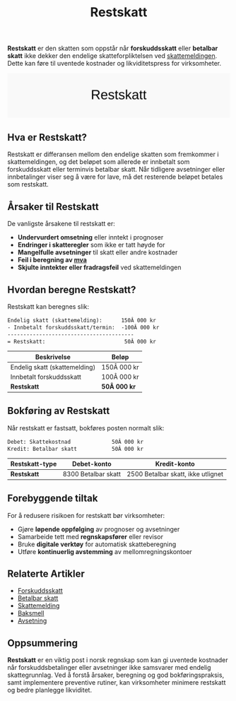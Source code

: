 ﻿---
title: "Restskatt"
meta_title: "Restskatt"
meta_description: '**Restskatt** er den skatten som oppstår når **forskuddsskatt** eller **betalbar skatt** ikke dekker den endelige skatteforpliktelsen ved [skattemeldingen](/b...'
slug: restskatt
type: blog
layout: pages/single
---

**Restskatt** er den skatten som oppstår når **forskuddsskatt** eller **betalbar skatt** ikke dekker den endelige skatteforpliktelsen ved [skattemeldingen](/blogs/regnskap/skattemelding "Skattemelding - Komplett Guide til Utfylling og Innlevering"). Dette kan føre til uventede kostnader og likviditetspress for virksomheter.

![Illustrasjon av Restskatt](restskatt-image.svg)

## Hva er Restskatt?

Restskatt er differansen mellom den endelige skatten som fremkommer i skattemeldingen, og det beløpet som allerede er innbetalt som forskuddsskatt eller terminvis betalbar skatt. Når tidligere avsetninger eller innbetalinger viser seg å være for lave, må det resterende beløpet betales som restskatt.

## Årsaker til Restskatt

De vanligste årsakene til restskatt er:

* **Undervurdert omsetning** eller inntekt i prognoser
* **Endringer i skatteregler** som ikke er tatt høyde for
* **Mangelfulle avsetninger** til skatt eller andre kostnader
* **Feil i beregning av [mva](/blogs/regnskap/hva-er-moms-mva "Hva er Merverdiavgift (MVA)? Beregning og Regnskapsføring")**
* **Skjulte inntekter eller fradragsfeil** ved skattemeldingen

## Hvordan beregne Restskatt?

Restskatt kan beregnes slik:

```
Endelig skatt (skattemelding):      150Â 000 kr
- Innbetalt forskuddsskatt/termin:  -100Â 000 kr
----------------------------------------
= Restskatt:                         50Â 000 kr
```

| Beskrivelse                   | Beløp      |
|-------------------------------|------------|
| Endelig skatt (skattemelding) | 150Â 000 kr |
| Innbetalt forskuddsskatt      | 100Â 000 kr |
| **Restskatt**                 | **50Â 000 kr** |

## Bokføring av Restskatt

Når restskatt er fastsatt, bokføres posten normalt slik:

```text
Debet: Skattekostnad             50Â 000 kr
Kredit: Betalbar skatt           50Â 000 kr
```

| Restskatt-type | Debet-konto                   | Kredit-konto                       |
|----------------|-------------------------------|------------------------------------|
| **Restskatt**  | 8300 Betalbar skatt           | 2500 Betalbar skatt, ikke utlignet |

## Forebyggende tiltak

For å redusere risikoen for restskatt bør virksomheter:

* Gjøre **løpende oppfølging** av prognoser og avsetninger
* Samarbeide tett med **regnskapsfører** eller revisor
* Bruke **digitale verktøy** for automatisk skatteberegning
* Utføre **kontinuerlig avstemming** av mellomregningskontoer

## Relaterte Artikler

* [Forskuddsskatt](/blogs/regnskap/hva-er-forskuddsskatt "Hva er Forskuddsskatt? Beregning og Innbetaling")
* [Betalbar skatt](/blogs/regnskap/betalbar-skatt "Betalbar skatt “ Komplett guide til beregning og håndtering")
* [Skattemelding](/blogs/regnskap/skattemelding "Skattemelding - Komplett Guide til Utfylling og Innlevering")
* [Baksmell](/blogs/regnskap/baksmell "Baksmell “ Uventet ekstrakostnad ved skatteoppgjør")
* [Avsetning](/blogs/regnskap/avsetning "Avsetning i Regnskap - Komplett Guide til Avsetninger og Estimater")

## Oppsummering

**Restskatt** er en viktig post i norsk regnskap som kan gi uventede kostnader når forskuddsbetalinger eller avsetninger ikke samsvarer med endelig skattegrunnlag. Ved å forstå årsaker, beregning og god bokføringspraksis, samt implementere preventive rutiner, kan virksomheter minimere restskatt og bedre planlegge likviditet.










